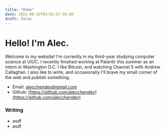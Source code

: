 ```yaml
---
title: "Home"
date: 2022-08-25T03:02:57-05:00
draft: false
---
```


# Hello! I'm Alec.

Welcome to my website! I'm currently in my third-year studying computer science at UIUC. I recently finished working at Palantir this summer as an intern in Washington D.C. I like Bitcoin, and watching Channel 5 with Andrew Callaghan. I also like to write, and occasionally I'll brave my small corner of the web and publish something.

- Email: [alecchendev@gmail.com](mailto:alecchendev@gmail.com)
- Github: [https://github.com/alecchendev](https://github.com/alecchendev) 

### Writing

- asdf
- asdf
